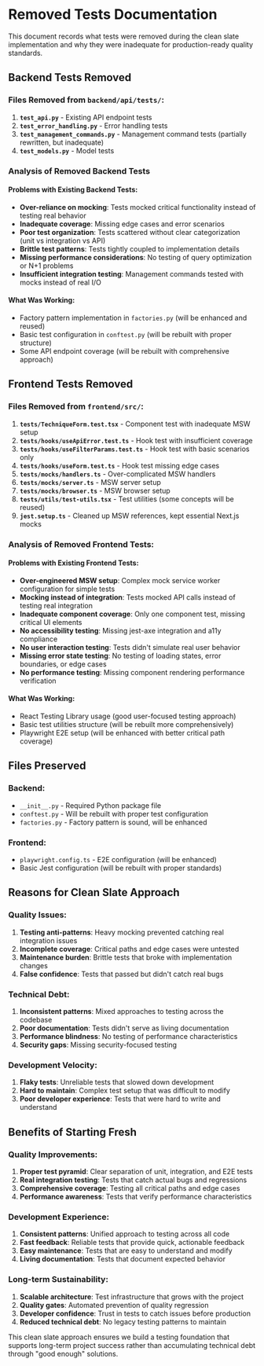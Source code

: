 # Removed Tests Documentation

This document records what tests were removed during the clean slate implementation and why they were inadequate for production-ready quality standards.

## Backend Tests Removed

### Files Removed from `backend/api/tests/`:

1. **`test_api.py`** - Existing API endpoint tests
2. **`test_error_handling.py`** - Error handling tests  
3. **`test_management_commands.py`** - Management command tests (partially rewritten, but inadequate)
4. **`test_models.py`** - Model tests

### Analysis of Removed Backend Tests

#### Problems with Existing Backend Tests:
- **Over-reliance on mocking**: Tests mocked critical functionality instead of testing real behavior
- **Inadequate coverage**: Missing edge cases and error scenarios
- **Poor test organization**: Tests scattered without clear categorization (unit vs integration vs API)
- **Brittle test patterns**: Tests tightly coupled to implementation details
- **Missing performance considerations**: No testing of query optimization or N+1 problems
- **Insufficient integration testing**: Management commands tested with mocks instead of real I/O

#### What Was Working:
- Factory pattern implementation in `factories.py` (will be enhanced and reused)
- Basic test configuration in `conftest.py` (will be rebuilt with proper structure)
- Some API endpoint coverage (will be rebuilt with comprehensive approach)

## Frontend Tests Removed

### Files Removed from `frontend/src/`:

1. **`tests/TechniqueForm.test.tsx`** - Component test with inadequate MSW setup
2. **`tests/hooks/useApiError.test.ts`** - Hook test with insufficient coverage
3. **`tests/hooks/useFilterParams.test.ts`** - Hook test with basic scenarios only
4. **`tests/hooks/useForm.test.ts`** - Hook test missing edge cases
5. **`tests/mocks/handlers.ts`** - Over-complicated MSW handlers
6. **`tests/mocks/server.ts`** - MSW server setup
7. **`tests/mocks/browser.ts`** - MSW browser setup  
8. **`tests/utils/test-utils.tsx`** - Test utilities (some concepts will be reused)
9. **`jest.setup.ts`** - Cleaned up MSW references, kept essential Next.js mocks

### Analysis of Removed Frontend Tests:

#### Problems with Existing Frontend Tests:
- **Over-engineered MSW setup**: Complex mock service worker configuration for simple tests
- **Mocking instead of integration**: Tests mocked API calls instead of testing real integration
- **Inadequate component coverage**: Only one component test, missing critical UI elements
- **No accessibility testing**: Missing jest-axe integration and a11y compliance
- **No user interaction testing**: Tests didn't simulate real user behavior
- **Missing error state testing**: No testing of loading states, error boundaries, or edge cases
- **No performance testing**: Missing component rendering performance verification

#### What Was Working:
- React Testing Library usage (good user-focused testing approach)
- Basic test utilities structure (will be rebuilt more comprehensively)
- Playwright E2E setup (will be enhanced with better critical path coverage)

## Files Preserved

### Backend:
- `__init__.py` - Required Python package file
- `conftest.py` - Will be rebuilt with proper test configuration
- `factories.py` - Factory pattern is sound, will be enhanced

### Frontend:
- `playwright.config.ts` - E2E configuration (will be enhanced)
- Basic Jest configuration (will be rebuilt with proper standards)

## Reasons for Clean Slate Approach

### Quality Issues:
1. **Testing anti-patterns**: Heavy mocking prevented catching real integration issues
2. **Incomplete coverage**: Critical paths and edge cases were untested
3. **Maintenance burden**: Brittle tests that broke with implementation changes
4. **False confidence**: Tests that passed but didn't catch real bugs

### Technical Debt:
1. **Inconsistent patterns**: Mixed approaches to testing across the codebase  
2. **Poor documentation**: Tests didn't serve as living documentation
3. **Performance blindness**: No testing of performance characteristics
4. **Security gaps**: Missing security-focused testing

### Development Velocity:
1. **Flaky tests**: Unreliable tests that slowed down development
2. **Hard to maintain**: Complex test setup that was difficult to modify
3. **Poor developer experience**: Tests that were hard to write and understand

## Benefits of Starting Fresh

### Quality Improvements:
1. **Proper test pyramid**: Clear separation of unit, integration, and E2E tests
2. **Real integration testing**: Tests that catch actual bugs and regressions
3. **Comprehensive coverage**: Testing all critical paths and edge cases
4. **Performance awareness**: Tests that verify performance characteristics

### Development Experience:
1. **Consistent patterns**: Unified approach to testing across all code
2. **Fast feedback**: Reliable tests that provide quick, actionable feedback
3. **Easy maintenance**: Tests that are easy to understand and modify
4. **Living documentation**: Tests that document expected behavior

### Long-term Sustainability:
1. **Scalable architecture**: Test infrastructure that grows with the project
2. **Quality gates**: Automated prevention of quality regression
3. **Developer confidence**: Trust in tests to catch issues before production
4. **Reduced technical debt**: No legacy testing patterns to maintain

This clean slate approach ensures we build a testing foundation that supports long-term project success rather than accumulating technical debt through "good enough" solutions.